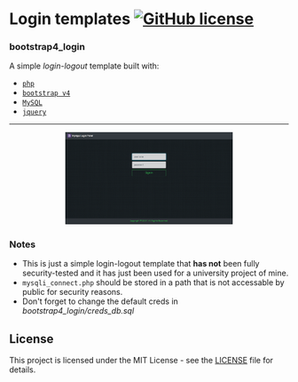 # Login templates  [![GitHub license](https://img.shields.io/badge/license-MIT-blue.svg)](https://github.com/chrispetrou/login_templates/blob/master/LICENSE)

### bootstrap4_login

A simple _login-logout_ template built with:

*   [`php`](https://secure.php.net/index.php)
*   [`bootstrap v4`](https://getbootstrap.com/)
*   [`MySQL`](https://www.mysql.com/)
*   [`jquery`](https://jquery.com/)
---

<center><img src="img/signin.png" width="60%"></center>

### Notes

*   This is just a simple login-logout template that **has not** been fully security-tested and it has just been used for a university project of mine.
*   `mysqli_connect.php` should be stored in a path that is not accessable by public for security reasons.
*   Don't forget to change the default creds in _bootstrap4_login/creds_db.sql_

## License

This project is licensed under the MIT License - see the [LICENSE](LICENSE) file for details.